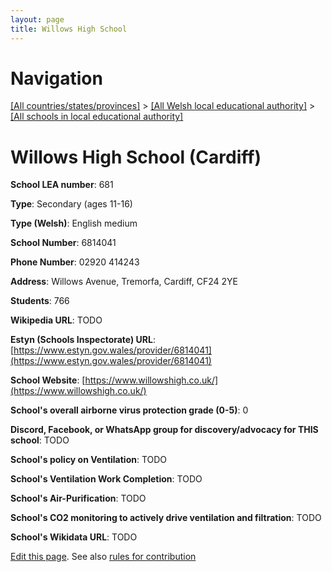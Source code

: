 ```yaml
---
layout: page
title: Willows High School
---
```

# Navigation

[[All countries/states/provinces]](../../..) > [[All Welsh local educational authority]](../..) > [[All schools in local educational authority]](..)

# Willows High School (Cardiff)

**School LEA number**: 681

**Type**: Secondary (ages 11-16)

**Type (Welsh)**: English medium

**School Number**: 6814041

**Phone Number**: 02920 414243

**Address**: Willows Avenue, Tremorfa, Cardiff, CF24 2YE

**Students**: 766

**Wikipedia URL**: TODO

**Estyn (Schools Inspectorate) URL**: [https://www.estyn.gov.wales/provider/6814041](https://www.estyn.gov.wales/provider/6814041)

**School Website**: [https://www.willowshigh.co.uk/](https://www.willowshigh.co.uk/)

**School's overall airborne virus protection grade (0-5)**: 0

**Discord, Facebook, or WhatsApp group for discovery/advocacy for THIS school**: TODO

**School's policy on Ventilation**: TODO

**School's Ventilation Work Completion**: TODO

**School's Air-Purification**: TODO

**School's CO2 monitoring to actively drive ventilation and filtration**: TODO

**School's Wikidata URL**: TODO




[Edit this page](https://github.com/VentilationProject/Wales/edit/prif/./Cardiff/Willows_High_School.md). See also [rules for contribution](../../../contribution-rules/)